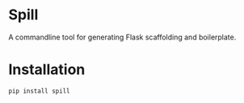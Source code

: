 # Spill #
A commandline tool for generating Flask scaffolding and boilerplate.

# Installation #
    pip install spill
